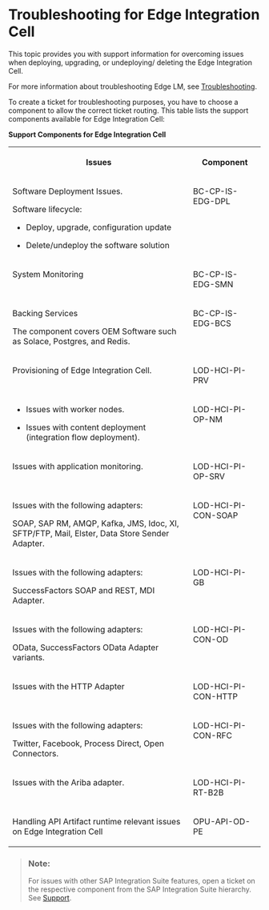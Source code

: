 <!-- loio816d9e4da9294eeb9b27616d6d5a85d9 -->

# Troubleshooting for Edge Integration Cell

This topic provides you with support information for overcoming issues when deploying, upgrading, or undeploying/ deleting the Edge Integration Cell.

For more information about troubleshooting Edge LM, see [Troubleshooting](https://help.sap.com/docs/EDGE_LIFECYCLE_MANAGEMENT/9d5719aae5aa4d479083253ba79c23f9/8496e7345e994a88b4a8d23cc6dc798a.html).

To create a ticket for troubleshooting purposes, you have to choose a component to allow the correct ticket routing. This table lists the support components available for Edge Integration Cell:

**Support Components for Edge Integration Cell**


<table>
<tr>
<th valign="top">

Issues

</th>
<th valign="top">

Component

</th>
</tr>
<tr>
<td valign="top">

Software Deployment Issues.

Software lifecycle:

-   Deploy, upgrade, configuration update

-   Delete/undeploy the software solution




</td>
<td valign="top">

BC-CP-IS-EDG-DPL

</td>
</tr>
<tr>
<td valign="top">

System Monitoring

</td>
<td valign="top">

BC-CP-IS-EDG-SMN

</td>
</tr>
<tr>
<td valign="top">

Backing Services

The component covers OEM Software such as Solace, Postgres, and Redis.

</td>
<td valign="top">

BC-CP-IS-EDG-BCS

</td>
</tr>
<tr>
<td valign="top">

Provisioning of Edge Integration Cell.

</td>
<td valign="top">

LOD-HCI-PI-PRV

</td>
</tr>
<tr>
<td valign="top">

-   Issues with worker nodes.

-   Issues with content deployment \(integration flow deployment\).



</td>
<td valign="top">

LOD-HCI-PI-OP-NM

</td>
</tr>
<tr>
<td valign="top">

Issues with application monitoring.

</td>
<td valign="top">

LOD-HCI-PI-OP-SRV

</td>
</tr>
<tr>
<td valign="top">

Issues with the following adapters:

SOAP, SAP RM, AMQP, Kafka, JMS, Idoc, XI, SFTP/FTP, Mail, Elster, Data Store Sender Adapter.

</td>
<td valign="top">

LOD-HCI-PI-CON-SOAP

</td>
</tr>
<tr>
<td valign="top">

Issues with the following adapters:

SuccessFactors SOAP and REST, MDI Adapter.

</td>
<td valign="top">

LOD-HCI-PI-GB

</td>
</tr>
<tr>
<td valign="top">

Issues with the following adapters:

OData, SuccessFactors OData Adapter variants.

</td>
<td valign="top">

LOD-HCI-PI-CON-OD

</td>
</tr>
<tr>
<td valign="top">

Issues with the HTTP Adapter

</td>
<td valign="top">

LOD-HCI-PI-CON-HTTP

</td>
</tr>
<tr>
<td valign="top">

Issues with the following adapters:

Twitter, Facebook, Process Direct, Open Connectors.

</td>
<td valign="top">

LOD-HCI-PI-CON-RFC

</td>
</tr>
<tr>
<td valign="top">

Issues with the Ariba adapter.

</td>
<td valign="top">

LOD-HCI-PI-RT-B2B

</td>
</tr>
<tr>
<td valign="top">

Handling API Artifact runtime relevant issues on Edge Integration Cell 

</td>
<td valign="top">

OPU-API-OD-PE

</td>
</tr>
</table>

> ### Note:  
> For issues with other SAP Integration Suite features, open a ticket on the respective component from the SAP Integration Suite hierarchy. See [Support](https://help.sap.com/docs/SAP_INTEGRATION_SUITE/51ab953548be4459bfe8539ecaeee98d/6abc8746df294fe4ac5877e39683dee6.html?version=CLOUD).


